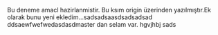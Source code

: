 Bu deneme amacl hazirlanmistir. Bu ksım origin üzerinden yazılmıştır.Ek olarak bunu yeni ekledim...sadsadsaasdsadsadsad
ddsaewfwefwedasdasdmaster dan selam var.
hgvjhbj
sads
